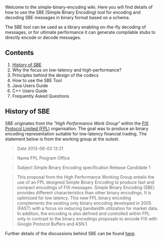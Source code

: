 Welcome to the simple-binary-encoding wiki. Here you will find details of how to use the SBE (Simple Binary Encoding) tool for encoding and decoding SBE messages in binary format based on a schema.

The SBE tool can be used as a library enabling on-the-fly decoding of messages, or for ultimate performance it can generate compilable stubs to directly encode or decode messages.


## Contents

1. [History of SBE](Home#History-of-SBE)
1. Why the focus on low-latency and high-performance?
1. Principles behind the design of the codecs
1. How to use the SBE Tool
1. Java Users Guide
1. C++ Users Guide
1. Frequently Asked Questions

## History of SBE

SBE originates from the _"High Performance Work Group"_ within the [FIX Protocol Limited (FPL)](http://old.fixprotocol.org/) organisation. The goal was to produce an binary encoding representation suitable for low-latency financial trading. The statement below is from the working group at the outset.

> Date	2013-06-03 13:21

> Name	FPL Program Office

> Subject	Simple Binary Encoding specification Release Candidate 1

> This proposal from the High Performance Working Group entails the use of an FPL designed Simple Binary Encoding to produce fast and compact encodings of FIX messages. Simple Binary Encoding (SBE) provides different characteristics than other binary encodings. It is optimized for low latency. This new FPL binary encoding complements the existing only binary encoding developed in 2005 (FAST) with a focus on reducing bandwidth utilization for market data. In addition, the encoding is also defined and controlled within FPL only in contrast to the binary encodings proposals to encode FIX with Google Protocol Buffers and ASN.1. 

Further details of the discussions behind SBE can be found [here](http://www.fixtradingcommunity.org/pg/discussions/topicpost/168327/).
